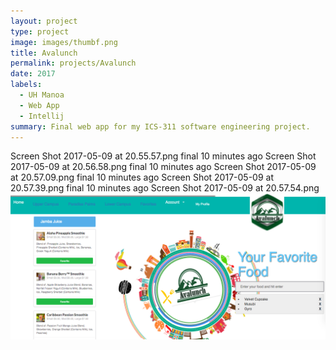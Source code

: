 ```yaml
---
layout: project
type: project
image: images/thumbf.png
title: Avalunch
permalink: projects/Avalunch
date: 2017
labels:
  - UH Manoa
  - Web App
  - Intellij
summary: Final web app for my ICS-311 software engineering project.
---
```


Screen Shot 2017-05-09 at 20.55.57.png	final	10 minutes ago
Screen Shot 2017-05-09 at 20.56.58.png	final	10 minutes ago
Screen Shot 2017-05-09 at 20.57.09.png	final	10 minutes ago
Screen Shot 2017-05-09 at 20.57.39.png	final	10 minutes ago
Screen Shot 2017-05-09 at 20.57.54.png
<img class="ui medium aligned centered circular image" src="images/Screen Shot 2017-05-09 at 20.56.58.png">
